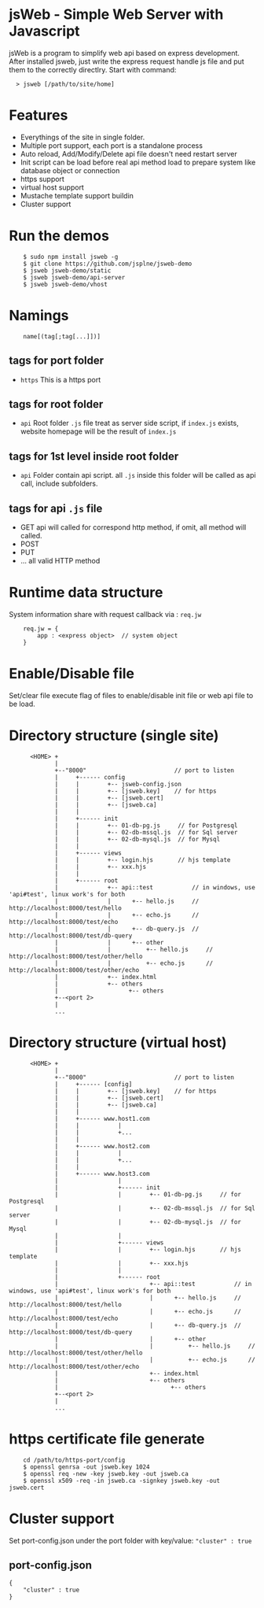 # jsWeb - Simple Web Server with Javascript

jsWeb is a program to simplify web api based on express development.
After installed jsweb, just write the express request handle js file and put them to the correctly directlry. Start with command:

```
  > jsweb [/path/to/site/home]
```

# Features

* Everythings of the site in single folder.
* Multiple port support, each port is a standalone process
* Auto reload, Add/Modify/Delete api file doesn't need restart server
* Init script can be load before real api method load to prepare system like database object or connection
* https support
* virtual host support
* Mustache template support buildin
* Cluster support


# Run the demos

```
    $ sudo npm install jsweb -g
    $ git clone https://github.com/jsplne/jsweb-demo
    $ jsweb jsweb-demo/static
    $ jsweb jsweb-demo/api-server
    $ jsweb jsweb-demo/vhost
```

# Namings

```
    name[(tag[;tag[...]])]
```

## tags for port folder

* `https`  This is a https port

## tags for root folder

* `api`   Root folder `.js` file treat as server side script, if `index.js` exists, website homepage will be the result of `index.js`

## tags for 1st level inside root folder 

* `api`  Folder contain api script. all `.js` inside this folder will be called as api call, include subfolders.

## tags for api `.js` file

* GET    api will called for correspond http method, if omit, all method will called.
* POST
* PUT
* ... all valid HTTP method


# Runtime data structure

System information share with request callback via  : `req.jw`

```
    req.jw = {
        app : <express object>  // system object
    }
```


# Enable/Disable file

Set/clear file execute flag of files to enable/disable init file or web api file to be load.

# Directory structure (single site)

```
      <HOME> +
             |
             +--"8000"                         // port to listen
             |     +------ config
             |     |        +-- jsweb-config.json
             |     |        +-- [jsweb.key]    // for https
             |     |        +-- [jsweb.cert]
             |     |        +-- [jsweb.ca]
             |     |
             |     +------ init
             |     |        +-- 01-db-pg.js     // for Postgresql
             |     |        +-- 02-db-mssql.js  // for Sql server
             |     |        +-- 02-db-mysql.js  // for Mysql
             |     |
             |     +------ views
             |     |        +-- login.hjs       // hjs template
             |     |        +-- xxx.hjs
             |     |
             |     +------ root
             |              +-- api::test           // in windows, use 'api#test', linux work's for both
             |              |      +-- hello.js     // http://localhost:8000/test/hello
             |              |      +-- echo.js      // http://localhost:8000/test/echo
             |              |      +-- db-query.js  // http://localhost:8000/test/db-query
             |              |      +-- other
             |              |          +-- hello.js     // http://localhost:8000/test/other/hello
             |              |          +-- echo.js      // http://localhost:8000/test/other/echo
             |              +-- index.html
             |              +-- others
             |                    +-- others
             +--<port 2>
             | 
             ...

```

# Directory structure (virtual host)

```
      <HOME> +
             |
             +--"8000"                         // port to listen
             |     +------ [config]
             |     |        +-- [jsweb.key]    // for https
             |     |        +-- [jsweb.cert]
             |     |        +-- [jsweb.ca]
             |     |
             |     +------ www.host1.com
             |     |           |
             |     |           +...
             |     |
             |     +------ www.host2.com
             |     |           |
             |     |           +...
             |     |
             |     +------ www.host3.com
             |                 |
             |                 +------ init
             |                 |        +-- 01-db-pg.js     // for Postgresql
             |                 |        +-- 02-db-mssql.js  // for Sql server
             |                 |        +-- 02-db-mysql.js  // for Mysql
             |                 |
             |                 +------ views
             |                 |        +-- login.hjs       // hjs template
             |                 |        +-- xxx.hjs
             |                 |
             |                 +------ root
             |                          +-- api::test           // in windows, use 'api#test', linux work's for both
             |                          |      +-- hello.js     // http://localhost:8000/test/hello
             |                          |      +-- echo.js      // http://localhost:8000/test/echo
             |                          |      +-- db-query.js  // http://localhost:8000/test/db-query
             |                          |      +-- other
             |                          |          +-- hello.js     // http://localhost:8000/test/other/hello
             |                          |          +-- echo.js      // http://localhost:8000/test/other/echo
             |                          +-- index.html
             |                          +-- others
             |                                +-- others
             +--<port 2>
             | 
             ...

```

# https certificate file generate

```
    cd /path/to/https-port/config
    $ openssl genrsa -out jsweb.key 1024
    $ openssl req -new -key jsweb.key -out jsweb.ca
    $ openssl x509 -req -in jsweb.ca -signkey jsweb.key -out jsweb.cert
```

# Cluster support

Set port-config.json under the port folder with key/value: `"cluster" : true`

## port-config.json
```
{
    "cluster" : true
}
```
